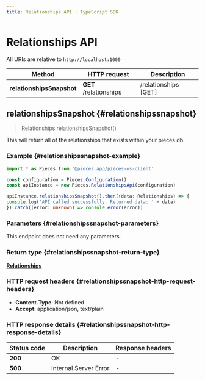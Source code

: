 ```yaml
---
title: Relationships API | TypeScript SDK
---
```


# Relationships API

All URIs are relative to `http://localhost:1000`

Method | HTTP request | Description
------------- | ------------- | -------------
[**relationshipsSnapshot**](RelationshipsApi#relationshipssnapshot) | **GET** /relationships | /relationships [GET]


## **relationshipsSnapshot** {#relationshipssnapshot}
> Relationships relationshipsSnapshot()

This will return all of the relationships that exists within your pieces db.

### Example {#relationshipssnapshot-example}

```typescript
import * as Pieces from '@pieces.app/pieces-os-client'

const configuration = Pieces.Configuration()
const apiInstance = new Pieces.RelationshipsApi(configuration)

apiInstance.relationshipsSnapshot().then((data: Relationships) => {
console.log('API called successfully. Returned data: ' + data)
}).catch((error: unknown) => console.error(error))
```

### Parameters {#relationshipssnapshot-parameters}

This endpoint does not need any parameters.


### Return type {#relationshipssnapshot-return-type}

[**Relationships**](../models/Relationships)

### HTTP request headers {#relationshipssnapshot-http-request-headers}

- **Content-Type**: Not defined
- **Accept**: application/json, text/plain


### HTTP response details {#relationshipssnapshot-http-response-details}
| Status code | Description | Response headers
|-------------|-------------|------------------
**200** | OK |  -  |
**500** | Internal Server Error |  -  |


